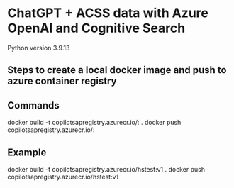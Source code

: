 # ChatGPT + ACSS data with Azure OpenAI and Cognitive Search

Python version 3.9.13

## Steps to create a local docker image and push to azure container registry

## Commands

 docker build -t copilotsapregistry.azurecr.io/<image-name>:<tag> .
 docker push copilotsapregistry.azurecr.io/<image-name>:<tag>

## Example

 docker build -t copilotsapregistry.azurecr.io/hstest:v1 .
 docker push copilotsapregistry.azurecr.io/hstest:v1
